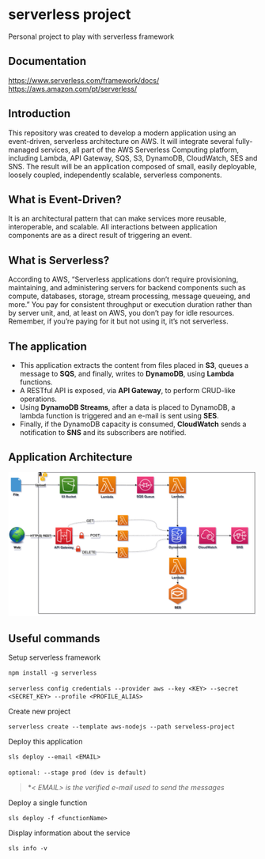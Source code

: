 # serverless project

Personal project to play with serverless framework

## Documentation
https://www.serverless.com/framework/docs/  
https://aws.amazon.com/pt/serverless/

## Introduction
This repository was created to develop a modern application using an event-driven, serverless architecture on AWS. It will integrate several fully-managed services, all part of the AWS Serverless Computing platform, including Lambda, API Gateway, SQS, S3, DynamoDB, CloudWatch, SES and SNS. The result will be an application composed of small, easily deployable, loosely coupled, independently scalable, serverless components.

## What is Event-Driven?
It is an architectural pattern that can make services more reusable, interoperable, and scalable. All interactions between application components are as a direct result of triggering an event.

## What is Serverless?
According to AWS, “Serverless applications don’t require provisioning, maintaining, and administering servers for backend components such as compute, databases, storage, stream processing, message queueing, and more.” You pay for consistent throughput or execution duration rather than by server unit, and, at least on AWS, you don’t pay for idle resources. Remember, if you’re paying for it but not using it, it’s not serverless.

## The application
- This application extracts the content from files placed in **S3**, queues a message to **SQS**, and finally, writes to **DynamoDB**, using **Lambda** functions.  
- A RESTful API is exposed, via **API Gateway**, to perform CRUD-like operations.  
- Using **DynamoDB Streams**, after a data is placed to DynamoDB, a lambda function is triggered and an e-mail is sent using **SES**.  
- Finally, if the DynamoDB capacity is consumed, **CloudWatch** sends a notification to **SNS** and its subscribers are notified.

## Application Architecture
<img src="images/diagram.png"> 

## Useful commands

Setup serverless framework
```
npm install -g serverless

serverless config credentials --provider aws --key <KEY> --secret <SECRET_KEY> --profile <PROFILE_ALIAS>
```

Create new project
```
serverless create --template aws-nodejs --path serveless-project
```

Deploy this application
```
sls deploy --email <EMAIL>

optional: --stage prod (dev is default)
```
>**< EMAIL> is the verified e-mail used to send the messages*


Deploy a single function
```
sls deploy -f <functionName>
```

Display information about the service
```
sls info -v
```
